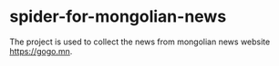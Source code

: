 # spider-for-mongolian-news
The project is used to collect the news from mongolian news website https://gogo.mn.
